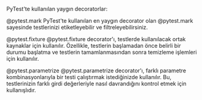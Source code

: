 PyTest'te kullanılan yaygın decoratorlar:

@pytest.mark
PyTest'te kullanılan en yaygın decorator olan @pytest.mark sayesinde testlerinizi etiketleyebilir ve filtreleyebilirsiniz.

@pytest.fixture
@pytest.fixture decorator'ı, testlerde kullanılacak ortak kaynaklar için kullanılır. Özellikle, testlerin başlamadan önce 
belirli bir durumu başlatma ve testlerin tamamlanmasından sonra temizleme işlemleri için kullanılır.

@pytest.parametrize
@pytest.parametrize decorator'ı, farklı parametre kombinasyonlarıyla bir testi çalıştırmak istediğinizde kullanılır. 
Bu, testlerinizin farklı girdi değerleriyle nasıl davrandığını kontrol etmek için kullanışlıdır.
